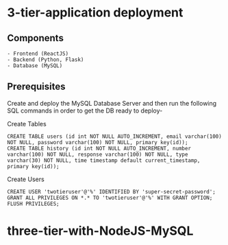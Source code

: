 # 3-tier-application deployment

## Components
    - Frontend (ReactJS)
    - Backend (Python, Flask)
    - Database (MySQL)

## Prerequisites
Create and deploy the MySQL Database Server and then run the following SQL commands in order to get the DB ready to deploy-

Create Tables
```
CREATE TABLE users (id int NOT NULL AUTO_INCREMENT, email varchar(100) NOT NULL, password varchar(100) NOT NULL, primary key(id));
CREATE TABLE history (id int NOT NULL AUTO_INCREMENT, number varchar(100) NOT NULL, response varchar(100) NOT NULL, type varchar(30) NOT NULL, time timestamp default current_timestamp, primary key(id));
```

Create Users
```
CREATE USER 'twotieruser'@'%' IDENTIFIED BY 'super-secret-password';
GRANT ALL PRIVILEGES ON *.* TO 'twotieruser'@'%' WITH GRANT OPTION;
FLUSH PRIVILEGES;
```
# three-tier-with-NodeJS-MySQL
